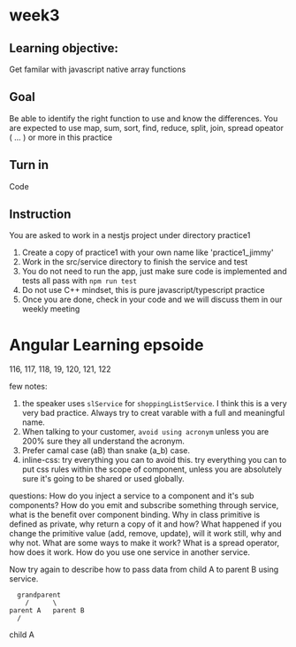 # week3

## Learning objective:

Get familar with javascript native array functions

## Goal

Be able to identify the right function to use and know the differences. You are expected to use
map, sum, sort, find, reduce, split, join, spread opeator ( ... ) or more in this practice

## Turn in

Code

## Instruction

You are asked to work in a nestjs project under directory practice1

1. Create a copy of practice1 with your own name like 'practice1_jimmy'
2. Work in the src/service directory to finish the service and test
3. You do not need to run the app, just make sure code is implemented and tests all pass with `npm run test`
4. Do not use C++ mindset, this is pure javascript/typescript practice
5. Once you are done, check in your code and we will discuss them in our weekly meeting

# Angular Learning epsoide

116, 117, 118, 19, 120, 121, 122

few notes: 
1. the speaker uses `slService` for `shoppingListService`. I think this is a very very bad practice. Always try to creat varable with a full and meaningful name. 
2. When talking to your customer, `avoid using acronym` unless you are 200% sure they all understand the acronym. 
3. Prefer camal case (aB) than snake (a_b) case. 
4. inline-css: try everything you can to avoid this. try everything you can to put css rules within the scope of component, unless you are absolutely sure it's going to be shared or used globally. 


questions:
How do you inject a service to a component and it's sub components? 
How do you emit and subscribe something through service, what is the benefit over component binding. 
Why in class primitive is defined as private, why return a copy of it and how? 
What happened if you change the primitive value (add, remove, update), will it work still, why and why not. What are some ways to make it work? 
What is a spread operator, how does it work. 
How do you use one service in another service. 

Now try again to describe how to pass data from child A to parent B using service.

      grandparent
        /      \
    parent A   parent B
      /
child A
